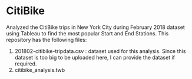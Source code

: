 # CitiBike

Analyzed the CitiBike trips in New York City during February 2018 dataset using Tableau to find the most popular Start and End Stations. This repository has the following files:

1. 201802-citibike-tripdata.csv : dataset used for this analysis. Since this dataset is too big to be uploaded here, I can provide the dataset if required.
2. citibike_analysis.twb 
